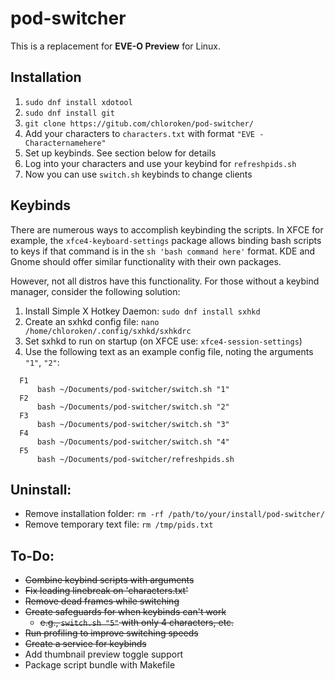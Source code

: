 # pod-switcher

This is a replacement for **EVE-O Preview** for Linux.

## Installation
1) `sudo dnf install xdotool`
2) `sudo dnf install git`
3) `git clone https://gitub.com/chloroken/pod-switcher/`
4) Add your characters to `characters.txt` with format `"EVE - Characternamehere"`
5) Set up keybinds. See section below for details
6) Log into your characters and use your keybind for `refreshpids.sh`
7) Now you can use `switch.sh` keybinds to change clients

## Keybinds
There are numerous ways to accomplish keybinding the scripts. In XFCE for example, the `xfce4-keyboard-settings` package allows binding bash scripts to keys if that command is in the `sh 'bash command here'` format. KDE and Gnome should offer similar functionality with their own packages.

However, not all distros have this functionality. For those without a keybind manager, consider the following solution:
1) Install Simple X Hotkey Daemon: `sudo dnf install sxhkd`
2) Create an sxhkd config file: `nano /home/chloroken/.config/sxhkd/sxhkdrc`
3) Set sxhkd to run on startup (on XFCE use: `xfce4-session-settings`)
4) Use the following text as an example config file, noting the arguments `"1"`, `"2"`:

```
  F1
      bash ~/Documents/pod-switcher/switch.sh "1"
  F2
      bash ~/Documents/pod-switcher/switch.sh "2"
  F3
      bash ~/Documents/pod-switcher/switch.sh "3"
  F4
      bash ~/Documents/pod-switcher/switch.sh "4"
  F5
      bash ~/Documents/pod-switcher/refreshpids.sh
```

## Uninstall:
  - Remove installation folder: `rm -rf /path/to/your/install/pod-switcher/`
  - Remove temporary text file: `rm /tmp/pids.txt`

## To-Do:
  - ~~Combine keybind scripts with arguments~~
  - ~~Fix leading linebreak on 'characters.txt'~~
  - ~~Remove dead frames while switching~~
  - ~~Create safeguards for when keybinds can't work~~
      - ~~e.g., `switch.sh "5"` with only 4 characters, etc.~~
  - ~~Run profiling to improve switching speeds~~
  - ~~Create a service for keybinds~~
  - Add thumbnail preview toggle support
  - Package script bundle with Makefile
